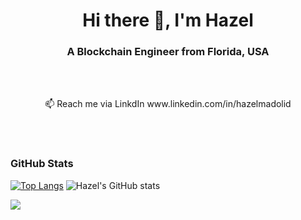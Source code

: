 <h1 align="center">Hi there 👋, I'm Hazel</h1>

<h3 align="center">A Blockchain Engineer from Florida, USA</h3>

<BR><BR>
<p align="center">📫 Reach me via LinkdIn www.linkedin.com/in/hazelmadolid</p>
<BR><BR>
  
  <h3>GitHub Stats</h3>
  
  
[![Top Langs](https://github-readme-stats.vercel.app/api/top-langs/?username=hm17)](https://github.com/hm17/github-readme-stats)
![Hazel's GitHub stats](https://github-readme-stats.vercel.app/api?username=hm17&show_icons=true&theme=radical)

![](https://komarev.com/ghpvc/?username=hm17&color=ff69b4)
